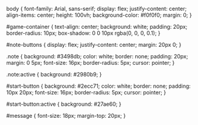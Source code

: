body {
    font-family: Arial, sans-serif;
    display: flex;
    justify-content: center;
    align-items: center;
    height: 100vh;
    background-color: #f0f0f0;
    margin: 0;
}

#game-container {
    text-align: center;
    background: white;
    padding: 20px;
    border-radius: 10px;
    box-shadow: 0 0 10px rgba(0, 0, 0, 0.1);
}

#note-buttons {
    display: flex;
    justify-content: center;
    margin: 20px 0;
}

.note {
    background: #3498db;
    color: white;
    border: none;
    padding: 20px;
    margin: 0 5px;
    font-size: 16px;
    border-radius: 5px;
    cursor: pointer;
}

.note:active {
    background: #2980b9;
}

#start-button {
    background: #2ecc71;
    color: white;
    border: none;
    padding: 10px 20px;
    font-size: 16px;
    border-radius: 5px;
    cursor: pointer;
}

#start-button:active {
    background: #27ae60;
}

#message {
    font-size: 18px;
    margin-top: 20px;
}
